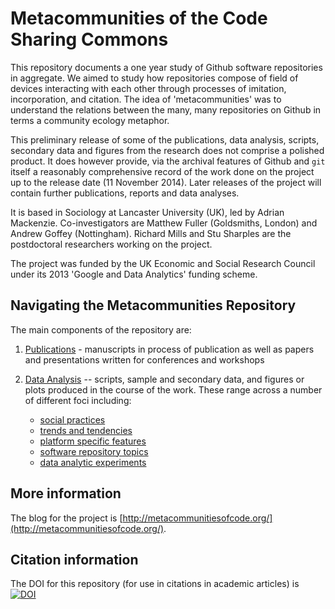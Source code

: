 Metacommunities of the Code Sharing Commons
===============


This repository documents a one year study of Github software repositories in aggregate. We aimed to study how repositories compose of field of devices interacting with each other through processes of imitation, incorporation, and citation. The idea of 'metacommunities' was to understand the relations between the many, many repositories on Github in terms a community ecology metaphor. 

This preliminary release of some of the publications, data analysis, scripts, secondary data and figures from the research does not comprise a polished product. It does however provide, via the archival features of Github and `git` itself a reasonably comprehensive record of the work done on the project up to the release date (11 November 2014). Later releases of the project will contain further publications, reports and data analyses. 


It is based in Sociology at Lancaster University (UK), led by Adrian Mackenzie. Co-investigators are Matthew Fuller (Goldsmiths, London) and Andrew Goffey (Nottingham). Richard Mills  and Stu Sharples are the postdoctoral researchers working on the project. 

The project was funded by the UK Economic and Social Research Council under its 2013 'Google and Data Analytics' funding scheme. 

## Navigating the Metacommunities Repository

The main components of the repository are:

1. [Publications](publications) - manuscripts in process of publication as well as papers and presentations written for conferences and workshops

2. [Data Analysis](data_analysis) -- scripts, sample and secondary data, and figures or plots produced in the course of the work. These range across a number of different foci including:

    - [social practices](data_analysis/github_social_practices/)
    - [trends and tendencies](data_analysis/github_time)
    - [platform specific features](data_analysis/github_platform/)
    - [software repository topics](data_analysis/github_repository_topics/)
    - [data analytic experiments](data_analysis/github_data_infrastructures/)

## More information

The blog for the project is [http://metacommunitiesofcode.org/](http://metacommunitiesofcode.org/).

## Citation information

The DOI for this repository (for use in citations in academic articles) is [![DOI](https://zenodo.org/badge/7115/metacommunities/metacommunities.png)](http://dx.doi.org/10.5281/zenodo.12651)
